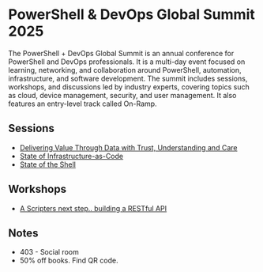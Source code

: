 # PowerShell & DevOps Global Summit 2025

The PowerShell + DevOps Global Summit is an annual conference for PowerShell and DevOps professionals. It is a multi-day event focused on learning, networking, and collaboration around PowerShell, automation, infrastructure, and software development. The summit includes sessions, workshops, and discussions led by industry experts, covering topics such as cloud, device management, security, and user management. It also features an entry-level track called On-Ramp.

## Sessions

- [Delivering Value Through Data with Trust, Understanding and Care](./dataValue.md)
- [State of Infrastructure-as-Code](./stateOfIoC.md)
- [State of the Shell](./stateOfShell.md)

## Workshops

- [A Scripters next step.. building a RESTful API](./apiLab/restAPI.md)

## Notes

- 403 - Social room
- 50% off books. Find QR code.
